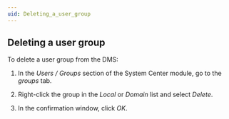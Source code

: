 ```yaml
---
uid: Deleting_a_user_group
---
```


## Deleting a user group

To delete a user group from the DMS:

1. In the *Users / Groups* section of the System Center module, go to the *groups* tab.

2. Right-click the group in the *Local* or *Domain* list and select *Delete*.

3. In the confirmation window, click *OK*.
